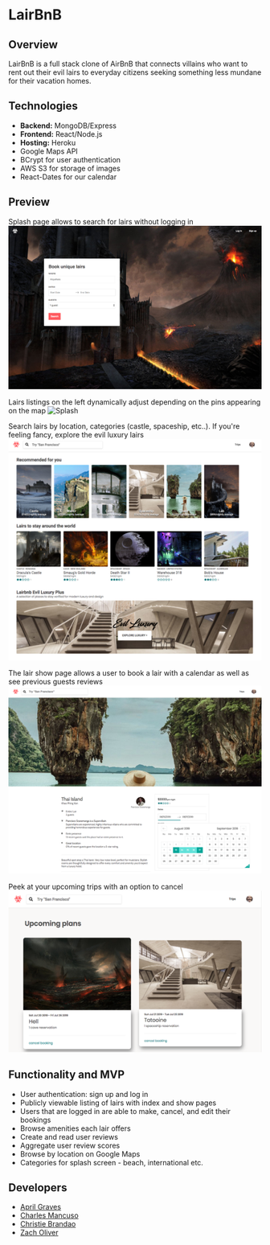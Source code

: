 # LairBnB

## Overview
LairBnB is a full stack clone of AirBnB that connects villains who want to rent out their evil lairs to everyday citizens seeking something less mundane for their vacation homes.

## Technologies

* **Backend:** MongoDB/Express
* **Frontend:** React/Node.js
* **Hosting:** Heroku
* Google Maps API 
* BCrypt for user authentication
* AWS S3 for storage of images
* React-Dates for our calendar 

## Preview

Splash page allows to search for lairs without logging in
![Splash](./frontend/src/assets/screenshots/splash.png)

Lairs listings on the left dynamically adjust depending on the pins appearing on the map
![Splash](./frontend/src/assets/screenshots/map2.gif)

Search lairs by location, categories (castle, spaceship, etc..). If you're feeling fancy, explore the evil luxury lairs
![Splash](./frontend/src/assets/screenshots/home.png)

The lair show page allows a user to book a lair with a calendar as well as see previous guests reviews
![Splash](./frontend/src/assets/screenshots/lairshow.png)

Peek at your upcoming trips with an option to cancel
![Trips](./frontend/src/assets/screenshots/trips.png)


## Functionality and MVP
* User authentication: sign up and log in
* Publicly viewable listing of lairs with index and show pages
* Users that are logged in are able to make, cancel, and edit their bookings
* Browse amenities each lair offers
* Create and read user reviews
* Aggregate user review scores
* Browse by location on Google Maps
* Categories for splash screen - beach, international etc.



## Developers

* [April Graves](https://github.com/AprilHGraves)
* [Charles Mancuso](https://github.com/unionky)
* [Christie Brandao](https://github.com/cbrandao18)
* [Zach Oliver](https://github.com/Numbericons/)

